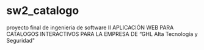 # sw2_catalogo
proyecto final de ingenieria de software II APLICACIÓN WEB PARA CATALOGOS INTERACTIVOS PARA LA EMPRESA DE “GHL Alta Tecnología y Seguridad"
